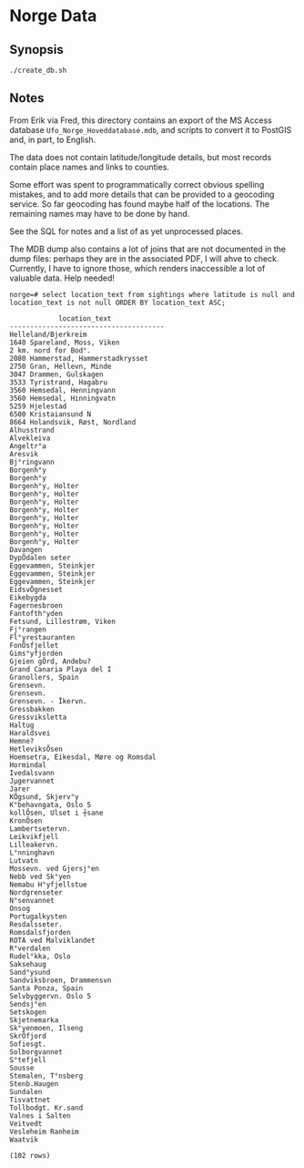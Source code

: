 # Norge Data

##  Synopsis

    ./create_db.sh

## Notes

From Erik via Fred, this directory contains an export of the MS Access database `Ufo_Norge_Hoveddatabase.mdb`, and scripts to convert it to PostGIS and, in part, to English.

The data does not contain latitude/longitude details, but most records contain place names and links to counties. 

Some effort was spent to programmatically correct obvious spelling mistakes, and to add more details that can be provided to a geocoding service. So far geocoding has found maybe half of the locations. The remaining names may have to be done by hand.

See the SQL for notes and a list of as yet unprocessed places.

The MDB dump also contains a lot of joins that are not documented in the dump files: perhaps they are in the associated PDF, I will ahve to check. Currently, I have to ignore those, which renders inaccessible a lot of valuable data. Help needed!

    norge=# select location_text from sightings where latitude is null and location_text is not null ORDER BY location_text ASC; 
    
                location_text
    --------------------------------------
    Helleland/Bjerkreim
    1640 Spareland, Moss, Viken
    2 km. nord for Bod°.
    2080 Hammerstad, Hammerstadkrysset
    2750 Gran, Hellevn, Minde
    3047 Drammen, Gulskagen
    3533 Tyristrand, Hagabru
    3560 Hemsedal, Henningvann
    3560 Hemsedal, Hinningvatn
    5259 Hjelestad
    6500 Kristaiansund N
    8664 Holandsvik, Røst, Nordland
    Alhusstrand
    Alvekleiva
    Angeltr°a
    Aresvik
    Bj°ringvann
    Borgenh°y
    Borgenh°y
    Borgenh°y, Holter
    Borgenh°y, Holter
    Borgenh°y, Holter
    Borgenh°y, Holter
    Borgenh°y, Holter
    Borgenh°y, Holter
    Borgenh°y, Holter
    Borgenh°y, Holter
    Davangen
    DypÕdalen seter
    Eggevammen, Steinkjer
    Eggevammen, Steinkjer
    Eggevammen, Steinkjer
    EidsvÕgnesset
    Eikebygda
    Fagernesbroen
    Fantofth°yden
    Fetsund, Lillestrøm, Viken
    Fj°rangen
    Fl°yrestauranten
    FonÕsfjellet
    Gims°yfjorden
    Gjeien gÕrd, Andebu?
    Grand Canaria Playa del I
    Granollers, Spain
    Grensevn.
    Grensevn.
    Grensevn. - Ïkervn.
    Gressbakken
    Gressviksletta
    Haltug
    Haraldsvei
    Hemne?
    HetleviksÕsen
    Hoemsetra, Eikesdal, Møre og Romsdal
    Hormindal
    Ivedalsvann
    Jµgervannet
    Jarer
    KÕgsund, Skjerv°y
    K°behavngata, Oslo 5
    kollÕsen, Ulset i ┼sane
    KronÕsen
    Lambertsetervn.
    Leikvikfjell
    Lilleakervn.
    L°nninghavn
    Lutvatn
    Mossevn. ved Gjersj°en
    Nebb ved Sk°yen
    Nemabu H°yfjellstue
    Nordgrenseter
    N°senvannet
    Onsog
    Portugalkysten
    Resdalsseter.
    Romsdalsfjorden
    ROTA ved Malviklandet
    R°verdalen
    Rudel°kka, Oslo
    Saksehaug
    Sand°ysund
    Sandviksbroen, Drammensvn
    Santa Ponza, Spain
    Selvbyggervn. Oslo 5
    Sendsj°en
    Setskogen
    Skjetnemarka
    Sk°yenmoen, Ilseng
    SkrÕfjord
    Sofiesgt.
    Solborgvannet
    S°tefjell
    Sousse
    Stemalen, T°nsberg
    Stenb.Haugen
    Sundalen
    Tisvattnet
    Tollbodgt. Kr.sand
    Valnes i Salten
    Veitvedt
    Vesleheim Ranheim
    Waatvik
    
    (102 rows)